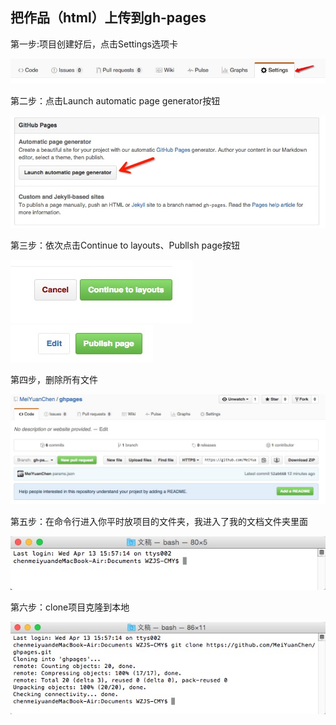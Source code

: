 <h2>把作品（html）上传到gh-pages</h2>
<p>第一步:项目创建好后，点击Settings选项卡</p>
<img src="img/setting.png"/>
<p>第二步：点击Launch automatic page generator按钮</p>
<img src="img/launch.png"/>
<p>第三步：依次点击Continue to layouts、Publlsh page按钮</p>
<img src="img/contlnue.png"/><br/>
<img src="img/publlsh.png"/>
<p>第四步，删除所有文件</p>
<img src="img/delete.png"/>
<p>第五步：在命令行进入你平时放项目的文件夹，我进入了我的文档文件夹里面</p>
<img src="img/cd.png"/>
<p>第六步：clone项目克隆到本地</p>
<img src="img/clone.png"/>

